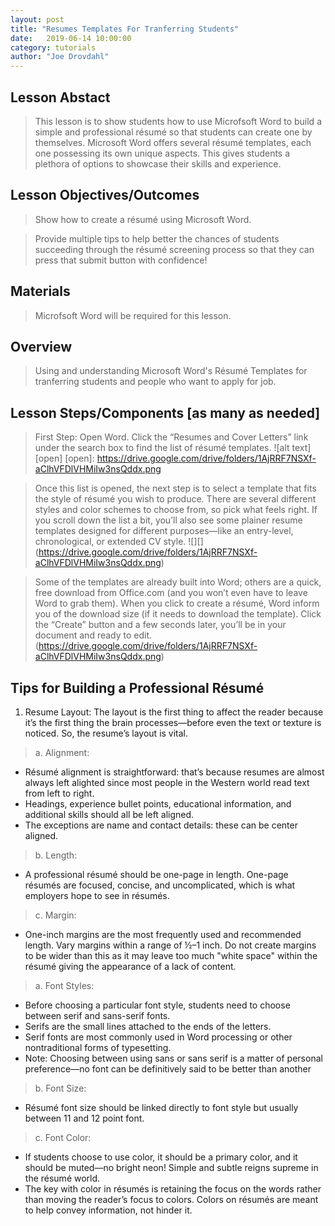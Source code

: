 ```yaml
---
layout: post
title: "Resumes Templates For Tranferring Students" 
date:   2019-06-14 10:00:00
category: tutorials
author: "Joe Drovdahl" 
---
```


## Lesson Abstact
>This lesson is to show students how to use Microfsoft Word to build a simple and professional résumé so that students can create one by themselves. Microsoft Word offers several résumé templates, each one possessing its own unique aspects. This gives students a plethora of options to showcase their skills and experience.

## Lesson Objectives/Outcomes
>Show how to create a résumé using Microsoft Word.

>Provide multiple tips to help better the chances of students succeeding through the résumé screening process so that they can press that submit button with confidence!

## Materials

>Microfsoft Word will be required for this lesson.

## Overview

>Using and understanding Microsoft Word's Résumé Templates for tranferring students and people who want to apply for job.

## Lesson Steps/Components [as many as needed]
> First Step: Open Word. Click the “Resumes and Cover Letters” link under the search box to find the list of résumé templates.
![alt text][open]
[open]: https://drive.google.com/drive/folders/1AjRRF7NSXf-aClhVFDlVHMiIw3nsQddx.png

> Once this list is opened, the next step is to select a template that fits the style of résumé you wish to produce. There are several different styles and color schemes to choose from, so pick what feels right. If you scroll down the list a bit, you’ll also see some plainer resume templates designed for different purposes—like an entry-level, chronological, or extended CV style.
![][] (https://drive.google.com/drive/folders/1AjRRF7NSXf-aClhVFDlVHMiIw3nsQddx.png)

> Some of the templates are already built into Word; others are a quick, free download from Office.com (and you won’t even have to leave Word to grab them). When you click to create a résumé, Word inform you of the download size (if it needs to download the template). Click the “Create” button and a few seconds later, you’ll be in your document and ready to edit.
(https://drive.google.com/drive/folders/1AjRRF7NSXf-aClhVFDlVHMiIw3nsQddx.png)

Tips for Building a Professional Résumé
----------------------
1. Resume Layout:
 The layout is the first thing to affect the reader because it’s the first thing the brain processes—before even the text or texture is noticed. So, the resume’s layout is vital.
>a. Alignment:
- Résumé alignment is straightforward: that’s because resumes are almost always left alighted since most people in the Western world read text from left to right.
- Headings, experience bullet points, educational information, and additional skills should all be left aligned.
- The exceptions are name and contact details: these can be center aligned.
>b. Length:
- A professional résumé should be one-page in length. One-page résumés are focused, concise, and uncomplicated, which is what employers hope to see in résumés.
>c. Margin:
- One-inch margins are the most frequently used and recommended length. Vary margins within a range of ½–1 inch. Do not create margins to be wider than this as it may leave too much "white space" within the résumé giving the appearance of a lack of content.
>a. Font Styles: 
- Before choosing a particular font style, students need to choose between serif and sans-serif fonts.
- Serifs are the small lines attached to the ends of the letters.
- Serif fonts are most commonly used in Word processing or other nontraditional forms of typesetting.
- Note: Choosing between using sans or sans serif is a matter of personal preference—no font can be definitively said to be better than another
>b. Font Size:
- Résumé font size should be linked directly to font style but usually between 11 and 12 point font.
>c. Font Color:
- If students choose to use color, it should be a primary color, and it should be muted—no bright neon! Simple and subtle reigns supreme in the résumé world.
- The key with color in résumés is retaining the focus on the words rather than moving the reader’s focus to colors. Colors on résumés are meant to help convey information, not hinder it.

